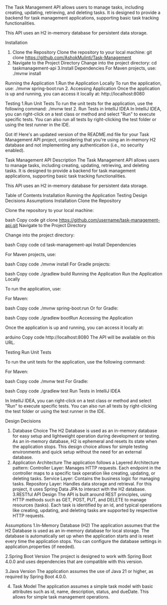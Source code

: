 The Task Management API allows users to manage tasks, including creating, updating, retrieving, and deleting tasks. It is designed to provide a backend for task management applications, supporting basic task tracking functionalities.

This API uses an H2 in-memory database for persistent data storage.

Installation
1. Clone the Repository
  Clone the repository to your local machine:
      git clone https://github.com/AshokMulinti/Task-Management
2. Navigate to the Project Directory
    Change into the project directory:
         cd taskmanagement-api
3.Install Dependencies
   For Maven projects, use:
        ./mvnw install

Running the Application
1.Run the Application Locally
     To run the application, use:
         ./mvnw spring-boot:run
 2. Accessing Application
      Once the application is up and running, you can access it locally at:
        http://localhost:8080


Testing
   1.Run Unit Tests
     To run the unit tests for the application, use the following command:
      ./mvnw test
   2. Run Tests in IntelliJ IDEA
      In IntelliJ IDEA, you can right-click on a test class or method and select "Run" to execute specific tests.
      You can also run all tests by right-clicking the test folder or using the test runner in the IDE.


Got it! Here's an updated version of the README.md file for your Task Management API project, considering that you're using an in-memory H2 database and not implementing any authentication (i.e., no security enabled).

Task Management API
Description
The Task Management API allows users to manage tasks, including creating, updating, retrieving, and deleting tasks. It is designed to provide a backend for task management applications, supporting basic task tracking functionalities.

This API uses an H2 in-memory database for persistent data storage.

Table of Contents
Installation
Running the Application
Testing
Design Decisions
Assumptions
Installation
Clone the Repository

Clone the repository to your local machine:

bash
Copy code
git clone https://github.com/username/task-management-api.git
Navigate to the Project Directory

Change into the project directory:

bash
Copy code
cd task-management-api
Install Dependencies

For Maven projects, use:

bash
Copy code
./mvnw install
For Gradle projects:

bash
Copy code
./gradlew build
Running the Application
Run the Application Locally

To run the application, use:

For Maven:

bash
Copy code
./mvnw spring-boot:run
Or for Gradle:

bash
Copy code
./gradlew bootRun
Accessing the Application

Once the application is up and running, you can access it locally at:

arduino
Copy code
http://localhost:8080
The API will be available on this URL.

Testing
Run Unit Tests

To run the unit tests for the application, use the following command:

For Maven:

bash
Copy code
./mvnw test
For Gradle:

bash
Copy code
./gradlew test
Run Tests in IntelliJ IDEA

In IntelliJ IDEA, you can right-click on a test class or method and select "Run" to execute specific tests.
You can also run all tests by right-clicking the test folder or using the test runner in the IDE.


Design Decisions
1. Database Choice
   The H2 Database is used as an in-memory database for easy setup and lightweight operation during development or testing.
   As an in-memory database, H2 is ephemeral and resets its state when the application stops. This design choice allows for simple testing environments and quick setup without the need for an external database.
2. Application Architecture
  The application follows a Layered Architecture pattern:
   Controller Layer: Manages HTTP requests. Each endpoint in the controller maps to a specific 
  task operation like creating, updating, or deleting tasks.
  Service Layer: Contains the business logic for managing tasks.
  Repository Layer: Handles data storage and retrieval. For this project, it uses Spring Data JPA 
  to interact with the H2 database.
3.RESTful API Design
  The API is built around REST principles, using HTTP methods such as GET, POST, PUT, and DELETE 
 to manage resources (tasks).
  Each task is identified by an id, and typical operations like creating, updating, and deleting 
 tasks are supported by respective HTTP requests.

Assumptions
   1.In-Memory Database (H2)
      The application assumes that the H2 Database is used as an in-memory database for local 
    storage. The database is automatically set up when the application starts and is reset every 
    time the application stops.
    You can configure the database settings in application.properties (if needed).

  2.Spring Boot Version
     The project is designed to work with Spring Boot 4.0.0 and uses dependencies that are 
   compatible with this version.

  3.Java Version
     The application assumes the use of Java 21 or higher, as required by Spring Boot 4.0.0.

  4. Task Model
     The application assumes a simple task model with basic attributes such as id, name, 
  description, status, and dueDate. This allows for simple task management operations.
  
    

